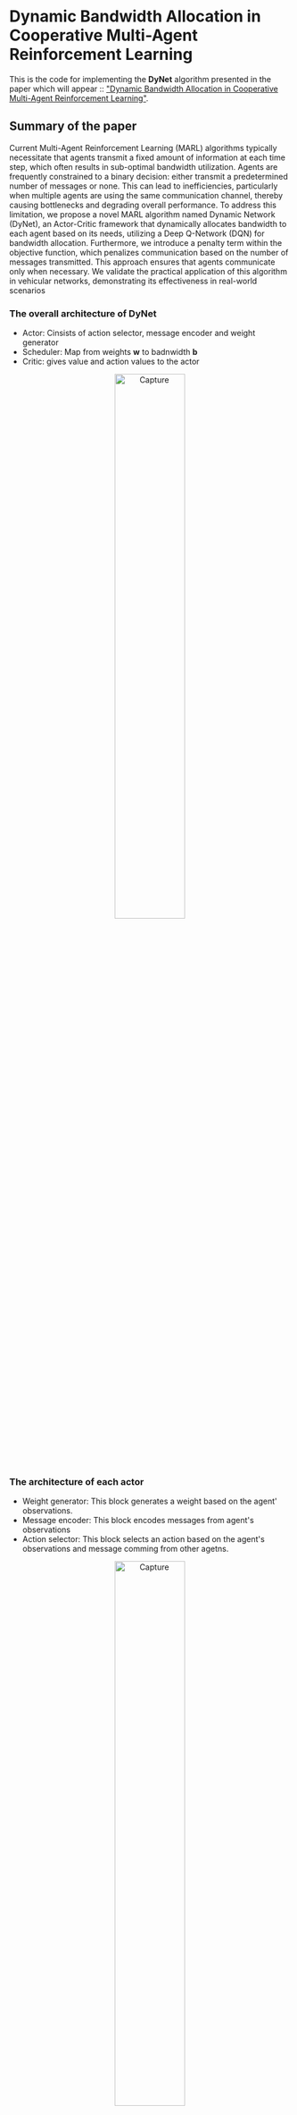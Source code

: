 # Dynamic Bandwidth Allocation in Cooperative Multi-Agent Reinforcement Learning

This is the code for implementing the __DyNet__ algorithm presented in the paper which will appear :: ["Dynamic Bandwidth Allocation in Cooperative
Multi-Agent Reinforcement Learning"]().

## Summary of the paper 
Current Multi-Agent Reinforcement Learning
(MARL) algorithms typically necessitate that agents transmit
a fixed amount of information at each time step, which
often results in sub-optimal bandwidth utilization. Agents are
frequently constrained to a binary decision: either transmit a
predetermined number of messages or none. This can lead to
inefficiencies, particularly when multiple agents are using the
same communication channel, thereby causing bottlenecks and
degrading overall performance. To address this limitation, we
propose a novel MARL algorithm named Dynamic Network
(DyNet), an Actor-Critic framework that dynamically allocates
bandwidth to each agent based on its needs, utilizing a Deep
Q-Network (DQN) for bandwidth allocation. Furthermore, we
introduce a penalty term within the objective function, which
penalizes communication based on the number of messages
transmitted. This approach ensures that agents communicate
only when necessary. We validate the practical application of this
algorithm in vehicular networks, demonstrating its effectiveness in real-world scenarios

### The overall architecture of DyNet

- Actor: Cinsists of action selector, message encoder and weight generator
- Scheduler: Map from weights __w__ to badnwidth __b__
- Critic: gives value and action values to the actor

<p align="center">
  <img src="https://github.com/user-attachments/assets/f8f39905-f39c-4df7-9623-393fe7c2c0aa" alt="Capture" width="50%" />
</p>

### The architecture of each actor

- Weight generator: This block generates a weight based on the agent' observations.
- Message encoder: This block encodes messages from agent's observations
- Action selector: This block selects an action based on the agent's observations and message comming from other agetns. 
<p align="center">
  <img src="https://github.com/user-attachments/assets/aa062796-f864-4b4a-a669-a84e062678f9" alt="Capture" width="50%" />
</p>


## How to run the code

```bash
git clone [https://github.com/MohammadAmini1998/DyNet.git]
cd DyNet
python main.py
```
## Environment: Predator and Prey (PP)

- _n_ agents try to capture a randomly moving prey
- Observation: Position of themselves, relative positions of prey (heterogeneous observation range)
- Action: Move up/down/left/right
- Reward: Get reward when they capture the prey
- Performance metric: Number of steps taken to capture the prey

<img src="https://github.com/user-attachments/assets/9a788b87-d33f-49d3-af96-8654494008cb" width="500"/>

### Citation
This environment description is adapted from the paper:  
[Learning to Schedule Communication in Multi-Agent Reinforcement Learning](https://arxiv.org/pdf/1902.01554).


## Environment: Vehicular Networks

We consider an environment with \( M \) V2I links and \( K \) V2V links. The V2I links are each assigned fixed orthogonal spectrum sub-bands, where the \( m \)-th V2I link occupies the \( m \)-th sub-band, and all V2I transmission power remains constant. In contrast, the transmission power of the V2V links is dynamic and can vary. 

The primary challenge is to design an efficient spectrum-sharing scheme for the V2V links that maximizes both the sum capacity of the V2I links and the packet delivery rate of the V2V links.
### Citation 
L. Liang, H. Ye, and G. Y. Li, "Spectrum sharing in vehicular networks based on multi-agent reinforcement learning," IEEE Journal on Selected Areas in Communications, vol. 37, no. 10, pp. 2282-2292, Oct. 2019.


